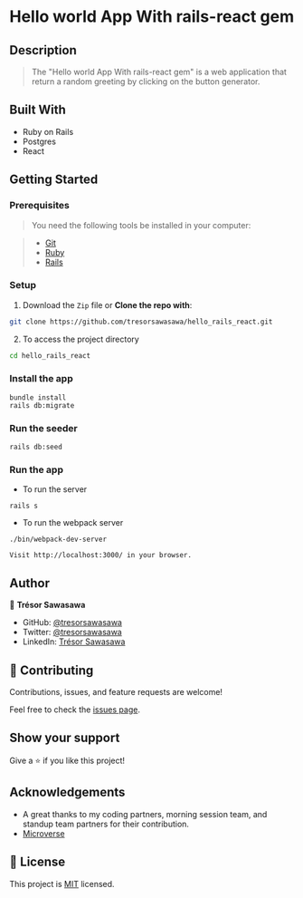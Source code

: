# Hello world App With rails-react gem

## Description

> The "Hello world App With rails-react gem" is a web application that return a random greeting by clicking on the button generator.

## Built With

- Ruby on Rails
- Postgres
- React

## Getting Started

### Prerequisites

> You need the following tools be installed in your computer:

> - [Git](https://www.linode.com/docs/guides/how-to-install-git-on-linux-mac-and-windows/)
> - [Ruby](https://github.com/microverseinc/curriculum-ruby/blob/main/simple-ruby/articles/ruby_installation_instructions.md)
> - [Rails](https://www.tutorialspoint.com/ruby-on-rails/rails-installation.htm)

### Setup

1. Download the `Zip` file or **Clone the repo with**:

```bash
git clone https://github.com/tresorsawasawa/hello_rails_react.git
```

2. To access the project directory

```bash
cd hello_rails_react
```

### Install the app

```
bundle install
rails db:migrate
```

### Run the seeder

```
rails db:seed
```

### Run the app

- To run the server

```
rails s
```

- To run the webpack server

```
./bin/webpack-dev-server
```

```
Visit http://localhost:3000/ in your browser.
```

## Author

👤 **Trésor Sawasawa**

- GitHub: [@tresorsawasawa](https://github.com/tresorsawasawa)
- Twitter: [@tresorsawasawa](https://twitter.com/TresorSawasawa)
- LinkedIn: [Trésor Sawasawa](https://www.linkedin.com/in/tresor-sawasawa/)

## 🤝 Contributing

Contributions, issues, and feature requests are welcome!

Feel free to check the [issues page](https://github.com/tresorsawasawa/hello_rails_react/issues).

## Show your support

Give a ⭐️ if you like this project!

## Acknowledgements

- A great thanks to my coding partners, morning session team, and standup team partners for their contribution.
- [Microverse](https://www.microverse.org/)
  

## 📝 License

This project is [MIT](./LICENSE) licensed.